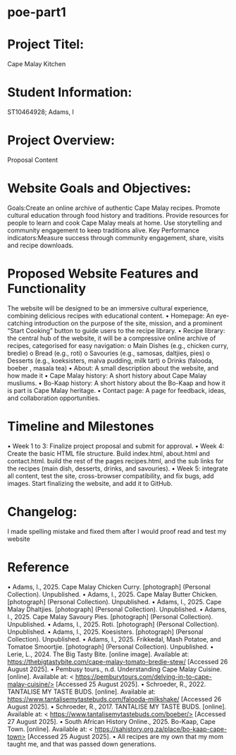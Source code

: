 # poe-part1
# Project Titel:
Cape Malay Kitchen
# Student Information:
ST10464928; Adams, I
# Project Overview:
Proposal Content
# Website Goals and Objectives: 
Goals:Create an online archive of authentic Cape Malay recipes. Promote cultural education through food history and traditions. Provide resources for people to learn and cook Cape Malay meals at home. Use storytelling and community engagement to keep traditions alive. 
Key Performance indicators:Measure success through community engagement, share, visits and recipe downloads.
# Proposed Website Features and Functionality
The website will be designed to be an immersive cultural experience, combining delicious recipes with educational content.
  •	Homepage: An eye-catching introduction on the purpose of the site, mission, and a prominent “Start Cooking” button to guide users to the recipe library.
  •	Recipe library: the central hub of the website, it will be a compressive online archive of recipes, categorised for easy navigation:
    o	Main Dishes (e.g., chicken curry, bredie)
    o	Bread (e.g., roti)
    o	Savouries (e.g., samosas, daltjies, pies)
    o	Desserts (e.g., koeksisters, malva pudding, milk tart)
    o	Drinks (falooda, boeber , masala tea)
  •	About: A small description about the website, and how made it 
  •	Cape Malay history: A short history about Cape Malay musliums.
  •	Bo-Kaap history: A short history about the Bo-Kaap and how it is part is Cape Malay heritage.
  •	Contact page: A page for feedback, ideas, and collaboration opportunities.
# Timeline and Milestones
  •	Week 1 to 3: Finalize project proposal and submit for approval.
  •	Week 4: Create the basic HTML file structure. Build index.html, about.html and contact.html. build the rest of the pages recipes.html, and the sub links for the recipes (main dish, desserts, drinks, and savouries).
  •	Week 5: integrate all content, test the site, cross-browser compatibility, and fix bugs, add images. Start finalizing the website, and add it to GitHub.
# Changelog:
I made spelling mistake and fixed them after I would proof read and test my website
# Reference
•	Adams, I., 2025. Cape Malay Chicken Curry. [photograph] (Personal Collection). Unpublished.
•	Adams, I., 2025. Cape Malay Butter Chicken. [photograph] (Personal Collection). Unpublished.
•	Adams, I., 2025. Cape Malay Dhaltjies. [photograph] (Personal Collection). Unpublished.
•	Adams, I., 2025. Cape Malay Savoury Pies. [photograph] (Personal Collection). Unpublished.
•	Adams, I., 2025. Roti. [photograph] (Personal Collection). Unpublished.
•	Adams, I., 2025. Koesisters. [photograph] (Personal Collection). Unpublished.
•	Adams, I., 2025. Frikkedal, Mash Potatoe, and Tomatoe Smoortjie. [photograph] (Personal Collection). Unpublished.
•	Lerie, L., 2024. The Big Tasty Bite. [online image]. Available at: <https://thebigtastybite.com/cape-malay-tomato-bredie-stew/> [Accessed 26 August 2025].
•	Pembusy tours., n.d. Understanding Cape Malay Cuisine. [online]. Available at: < https://pemburytours.com/delving-in-to-cape-malay-cuisine/> [Accessed 25 August 2025].
•	Schroeder, R., 2022. TANTALISE MY TASTE BUDS. [online]. Available at: <https://www.tantalisemytastebuds.com/falooda-milkshake/> [Accessed 26 August 2025].
•	Schroeder, R., 2017. TANTALISE MY TASTE BUDS. [online]. Available at: < https://www.tantalisemytastebuds.com/boeber/> [Accessed 27 August 2025].
•	South African History Online., 2025. Bo-Kaap, Cape Town. [online]. Available at: < https://sahistory.org.za/place/bo-kaap-cape-town> [Accessed 25 August 2025].
•	All recipes are my own that my mom taught me, and that was passed down generations.
